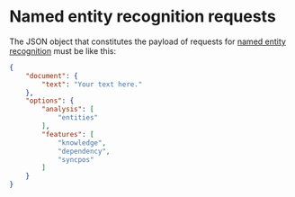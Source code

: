 # Named entity recognition requests

The JSON object that constitutes the payload of requests for [named entity recognition](../../../guide/entity-recognition/index.md) must be like this:

``` json
{
	"document": {
		"text": "Your text here."
	},
	"options": {
		"analysis": [
			"entities"
		],
		"features": [
			"knowledge",
			"dependency",
			"syncpos"
		]
	}
}
```